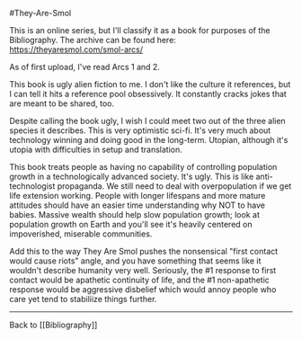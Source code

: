 #They-Are-Smol

This is an online series, but I'll classify it as a book for purposes of the Bibliography. The archive can be found here:
https://theyaresmol.com/smol-arcs/

As of first upload, I've read Arcs 1 and 2.

This book is ugly alien fiction to me.  I don't like the culture it references, but I can tell it hits a reference pool obsessively.  It constantly cracks jokes that are meant to be shared, too.

Despite calling the book ugly, I wish I could meet two out of the three alien species it describes.  This is very optimistic sci-fi.  It's very much about technology winning and doing good in the long-term.  Utopian, although it's utopia with difficulties in setup and translation.

This book treats people as having no capability of controlling population growth in a technologically advanced society.  It's ugly.  This is like anti-technologist propaganda.  We still need to deal with overpopulation if we get life extension working.  People with longer lifespans and more mature attitudes should have an easier time understanding why NOT to have babies.  Massive wealth should help slow population growth; look at population growth on Earth and you'll see it's heavily centered on impoverished, miserable communities.

Add this to the way They Are Smol pushes the nonsensical "first contact would cause riots" angle, and you have something that seems like it wouldn't describe humanity very well.  Seriously, the #1 response to first contact would be apathetic continuity of life, and the #1 non-apathetic response would be aggressive disbelief which would annoy people who care yet tend to stabiliize things further.

---
Back to [[Bibliography]]